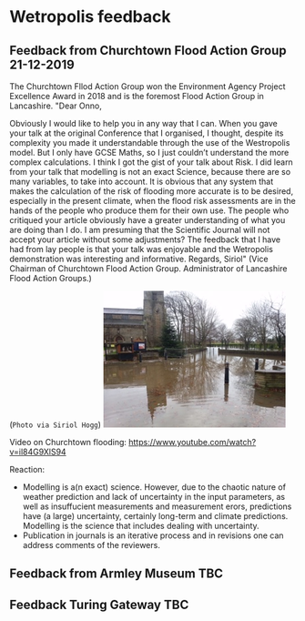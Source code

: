 # Wetropolis feedback

## Feedback from Churchtown Flood Action Group  21-12-2019
The Churchtown Fllod Action Group won the Environment Agency Project Excellence Award in 2018 and is the foremost Flood Action Group in Lancashire.
"Dear Onno, 

Obviously I would like to help you in any way that I can. When  you gave your talk at the original Conference that I organised, I thought, despite its complexity you made it understandable through the use of the Westropolis model. But I only have GCSE Maths, so I just couldn’t understand the more complex calculations. I think I got the gist of your talk about Risk. I did learn from your talk that modelling is not an exact Science, because there are so many variables, to take into account. It is obvious that any system that makes the calculation of the risk of flooding more accurate is to be desired, especially in the present climate, when the flood risk assessments are in the hands of the people who produce them for their own use. The people who critiqued your article obviously have a greater understanding of what you are doing than I do. I am presuming that the Scientific Journal will not accept your article without some adjustments? 
The feedback that I have had from lay people is that your talk was enjoyable and the Wetropolis demonstration was interesting and informative. 
Regards, Siriol" (Vice Chairman of Churchtown Flood Action Group. Administrator of Lancashire Flood Action Groups.) 

(```Photo via Siriol Hogg```) ![PhotoCT](image0.jpeg)

Video on Churchtown flooding: https://www.youtube.com/watch?v=il84G9XlS94

Reaction:
- Modelling is a(n exact) science. However, due to the chaotic nature of weather prediction and lack of uncertainty in the input parameters, as well as insuffucient measurements and measurement erors, predictions have (a large) uncertainty, certainly long-term and climate predictions. Modelling is the science that includes dealing with uncertainty.
- Publication in journals is an iterative process and in revisions one can address comments of the reviewers.

## Feedback from Armley Museum TBC

## Feedback Turing Gateway TBC
